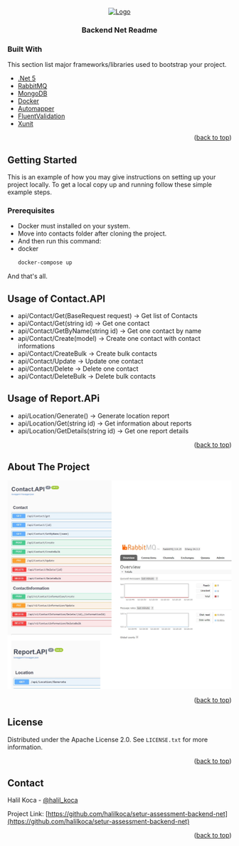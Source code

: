 <div id="top"></div>

<br />
<div align="center">
  <a href="https://github.com/halilkoca/setur-assessment-backend-net">
    <img src="https://github.com/othneildrew/Best-README-Template/raw/master/images/logo.png" alt="Logo" width="80" height="80">
  </a>

  <h3 align="center">Backend Net Readme</h3>
</div>



### Built With

This section list major frameworks/libraries used to bootstrap your project.

* [.Net 5](https://dotnet.microsoft.com/en-us/download)
* [RabbitMQ](https://www.rabbitmq.com/)
* [MongoDB](https://www.mongodb.com/)
* [Docker](https://www.docker.com/)
* [Automapper](https://github.com/AutoMapper/AutoMapper)
* [FluentValidation](https://fluentvalidation.net/)
* [Xunit](https://xunit.net/)

<p align="right">(<a href="#top">back to top</a>)</p>


## Getting Started

This is an example of how you may give instructions on setting up your project locally.
To get a local copy up and running follow these simple example steps.

### Prerequisites

* Docker must installed on your system.
* Move into contacts folder after cloning the project.
* And then run this command:
* docker
  ```sh
  docker-compose up
  ```


And that's all.


## Usage of Contact.API

* api/Contact/Get(BaseRequest request) -> Get list of Contacts
* api/Contact/Get(string id) -> Get one contact
* api/Contact/GetByName(string id) -> Get one contact by name
* api/Contact/Create(model) -> Create one contact with contact informations
* api/Contact/CreateBulk -> Create bulk contacts
* api/Contact/Update -> Update one contact
* api/Contact/Delete -> Delete one contact
* api/Contact/DeleteBulk -> Delete bulk contacts

## Usage of Report.APi

* api/Location/Generate() -> Generate location report
* api/Location/Get(string id) -> Get information about reports
* api/Location/GetDetails(string id) -> Get one report details

<p align="right">(<a href="#top">back to top</a>)</p>

## About The Project

[![Product Name Screen Shot][product-screenshot]](https://halilkoca.com)

<p align="right">(<a href="#top">back to top</a>)</p>

## License

Distributed under the Apache License 2.0. See `LICENSE.txt` for more information.

<p align="right">(<a href="#top">back to top</a>)</p>

## Contact

Halil Koca - [@halil_koca](https://twitter.com/halil_koca)

Project Link: [https://github.com/halilkoca/setur-assessment-backend-net](https://github.com/halilkoca/setur-assessment-backend-net)

<p align="right">(<a href="#top">back to top</a>)</p>

[product-screenshot]: screenshot.jpg
